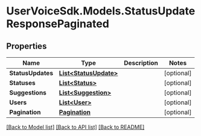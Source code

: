 # UserVoiceSdk.Models.StatusUpdateResponsePaginated
## Properties

Name | Type | Description | Notes
------------ | ------------- | ------------- | -------------
**StatusUpdates** | [**List&lt;StatusUpdate&gt;**](StatusUpdate.md) |  | [optional] 
**Statuses** | [**List&lt;Status&gt;**](Status.md) |  | [optional] 
**Suggestions** | [**List&lt;Suggestion&gt;**](Suggestion.md) |  | [optional] 
**Users** | [**List&lt;User&gt;**](User.md) |  | [optional] 
**Pagination** | [**Pagination**](Pagination.md) |  | [optional] 

[[Back to Model list]](../README.md#documentation-for-models) [[Back to API list]](../README.md#documentation-for-api-endpoints) [[Back to README]](../README.md)

